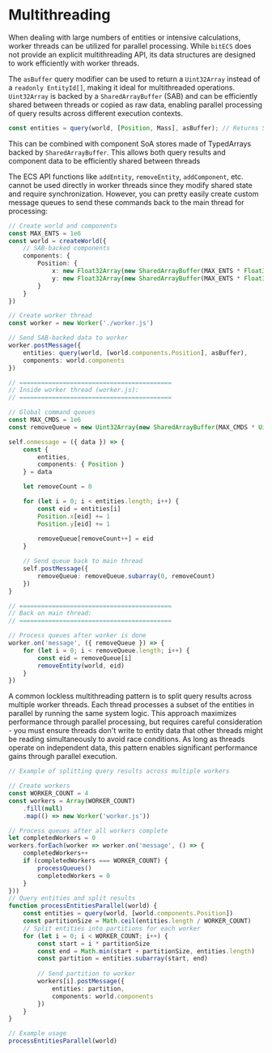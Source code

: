 
# Multithreading

When dealing with large numbers of entities or intensive calculations, worker threads can be utilized for parallel processing. While `bitECS` does not provide an explicit multithreading API, its data structures are designed to work efficiently with worker threads.

The `asBuffer` query modifier can be used to return a `Uint32Array` instead of a `readonly EntityId[]`, making it ideal for multithreaded operations. `Uint32Array` is backed by a `SharedArrayBuffer` (SAB) and can be efficiently shared between threads or copied as raw data, enabling parallel processing of query results across different execution contexts.

```ts
const entities = query(world, [Position, Mass], asBuffer); // Returns SAB-backed Uint32Array
```

This can be combined with component SoA stores made of TypedArrays backed by `SharedArrayBuffer`. This allows both query results and component data to be efficiently shared between threads

The ECS API functions like `addEntity`, `removeEntity`, `addComponent`, etc. cannot be used directly in worker threads since they modify shared state and require synchronization. However, you can pretty easily create custom message queues to send these commands back to the main thread for processing:

```ts
// Create world and components
const MAX_ENTS = 1e6
const world = createWorld({
    // SAB-backed components
    components: {
        Position: {
            x: new Float32Array(new SharedArrayBuffer(MAX_ENTS * Float32Array.BYTES_PER_ELEMENT)),
            y: new Float32Array(new SharedArrayBuffer(MAX_ENTS * Float32Array.BYTES_PER_ELEMENT))
        }
    }
})

// Create worker thread
const worker = new Worker('./worker.js')

// Send SAB-backed data to worker
worker.postMessage({
    entities: query(world, [world.components.Position], asBuffer),
    components: world.components
})

// ==========================================
// Inside worker thread (worker.js):
// ==========================================

// Global command queues
const MAX_CMDS = 1e6
const removeQueue = new Uint32Array(new SharedArrayBuffer(MAX_CMDS * Uint32Array.BYTES_PER_ELEMENT))

self.onmessage = ({ data }) => {
    const { 
        entities,
        components: { Position }
    } = data

    let removeCount = 0

    for (let i = 0; i < entities.length; i++) {
        const eid = entities[i]
        Position.x[eid] += 1
        Position.y[eid] += 1
        
        removeQueue[removeCount++] = eid
    }

    // Send queue back to main thread
    self.postMessage({
        removeQueue: removeQueue.subarray(0, removeCount)
    })
}

// ==========================================
// Back on main thread:
// ==========================================

// Process queues after worker is done
worker.on('message', ({ removeQueue }) => {
    for (let i = 0; i < removeQueue.length; i++) {
        const eid = removeQueue[i]
        removeEntity(world, eid)
    }
})
```

A common lockless multithreading pattern is to split query results across multiple worker threads. Each thread processes a subset of the entities in parallel by running the same system logic. This approach maximizes performance through parallel processing, but requires careful consideration - you must ensure threads don't write to entity data that other threads might be reading simultaneously to avoid race conditions. As long as threads operate on independent data, this pattern enables significant performance gains through parallel execution.

```ts
// Example of splitting query results across multiple workers

// Create workers
const WORKER_COUNT = 4
const workers = Array(WORKER_COUNT)
    .fill(null)
    .map(() => new Worker('worker.js'))

// Process queues after all workers complete
let completedWorkers = 0
workers.forEach(worker => worker.on('message', () => {
    completedWorkers++
    if (completedWorkers === WORKER_COUNT) {
        processQueues()
        completedWorkers = 0
    }
}))
// Query entities and split results 
function processEntitiesParallel(world) {
    const entities = query(world, [world.components.Position])
    const partitionSize = Math.ceil(entities.length / WORKER_COUNT)
    // Split entities into partitions for each worker
    for (let i = 0; i < WORKER_COUNT; i++) {
        const start = i * partitionSize
        const end = Math.min(start + partitionSize, entities.length)
        const partition = entities.subarray(start, end)
        
        // Send partition to worker
        workers[i].postMessage({
            entities: partition,
            components: world.components
        })
    }
}

// Example usage
processEntitiesParallel(world)
```